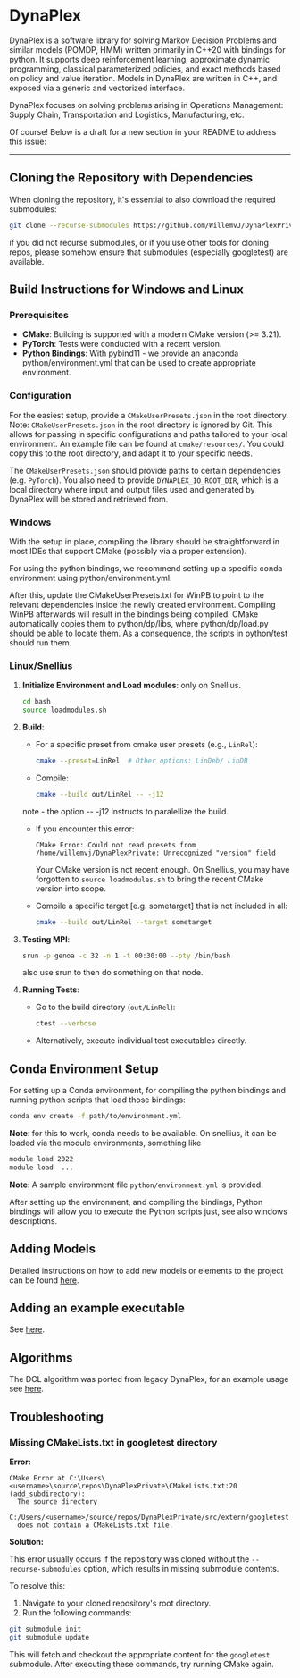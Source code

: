 # DynaPlex

DynaPlex is a software library for solving Markov Decision Problems and similar models (POMDP, HMM) written primarily in C++20 with bindings for python. It supports 
deep reinforcement learning, approximate dynamic programming, classical parameterized policies, and exact methods based on policy and value iteration. Models in DynaPlex are written in C++, and exposed via a generic and vectorized interface. 

DynaPlex focuses on solving problems arising in Operations Management: Supply Chain, Transportation and Logistics, Manufacturing, etc. 

Of course! Below is a draft for a new section in your README to address this issue:

---

## Cloning the Repository with Dependencies

When cloning the repository, it's essential to also download the required submodules:

```bash
git clone --recurse-submodules https://github.com/WillemvJ/DynaPlexPrivate.git
```

if you did not recurse submodules, or if you use other tools for cloning repos, please somehow ensure that submodules (especially googletest) are available. 

## Build Instructions for Windows and Linux

### Prerequisites

- **CMake**: Building is supported with a modern CMake version (>= 3.21).
- **PyTorch**: Tests were conducted with a recent version. 
- **Python Bindings**: With pybind11 - we provide an anaconda python/environment.yml that can be used to create appropriate environment. 

### Configuration

For the easiest setup, provide a `CMakeUserPresets.json` in the root directory. Note: `CMakeUserPresets.json` in the root directory is ignored by Git. This allows for passing in specific configurations and paths tailored to your local environment. An example file can be found at `cmake/resources/`. You could copy this to the root directory, and adapt it to your specific needs.

The `CMakeUserPresets.json` should provide paths to certain dependencies (e.g. `PyTorch`). You also need to provide `DYNAPLEX_IO_ROOT_DIR`, which is a local directory where input and output files used and generated by DynaPlex will be stored and retrieved from. 

### Windows

With the setup in place, compiling the library should be straightforward in most IDEs that support CMake (possibly via a proper extension). 

For using the python bindings, we recommend setting up a specific conda environment using python/environment.yml. 

After this, update the CMakeUserPresets.txt for WinPB to point to the relevant dependencies inside the newly created environment. Compiling WinPB afterwards will result in the bindings being compiled. CMake automatically copies them to python/dp/libs, where python/dp/load.py should be able to locate them. As a consequence, the scripts in python/test should run them. 

### Linux/Snellius

1. **Initialize Environment and Load modules**: only on Snellius. 
    ```bash
    cd bash
    source loadmodules.sh
    ```

2. **Build**:
    - For a specific preset from cmake user presets (e.g., `LinRel`):
        ```bash
        cmake --preset=LinRel  # Other options: LinDeb/ LinDB
        ```
    - Compile:
        ```bash
        cmake --build out/LinRel -- -j12
        ```
    note - the option -- -j12 instructs to paralellize the build. 
    - If you encounter this error:
        ```
        CMake Error: Could not read presets from /home/willemvj/DynaPlexPrivate: Unrecognized "version" field
        ```
      Your CMake version is not recent enough. On Snellius, you may have forgotten to `source loadmodules.sh` to bring the recent CMake version into scope.

    - Compile a specific target [e.g. sometarget] that is not included in all:
        ```bash
        cmake --build out/LinRel --target sometarget
        ```

3. **Testing MPI**:
    ```bash
    srun -p genoa -c 32 -n 1 -t 00:30:00 --pty /bin/bash
    ```
    also use srun to then do something on that node. 

4. **Running Tests**:
    - Go to the build directory (`out/LinRel`):
        ```bash
        ctest --verbose
        ```
    - Alternatively, execute individual test executables directly.

## Conda Environment Setup

For setting up a Conda environment, for compiling the python bindings and running python scripts that load those bindings:

```bash
conda env create -f path/to/environment.yml
```
**Note**: for this to work, conda needs to be available. On snellius, it can be loaded via the module environments,
something like
```bash
module load 2022
module load  ... 
```

**Note**: A sample environment file `python/environment.yml` is provided.

After setting up the environment, and compiling the bindings, Python bindings will allow you to execute the Python scripts just, see also windows descriptions.

## Adding Models

Detailed instructions on how to add new models or elements to the project can be found [here](docs/adding_models.md).

## Adding an example executable

See [here](docs/add_executable.md). 

## Algorithms

The DCL algorithm was ported from legacy DynaPlex, for an example usage see [here](src/examples/dcl_example/dcl_example.cpp). 





## Troubleshooting

### Missing CMakeLists.txt in googletest directory

**Error:**

```
CMake Error at C:\Users\<username>\source\repos\DynaPlexPrivate\CMakeLists.txt:20 (add_subdirectory):
  The source directory
    C:/Users/<username>/source/repos/DynaPlexPrivate/src/extern/googletest
  does not contain a CMakeLists.txt file.
```

**Solution:**

This error usually occurs if the repository was cloned without the `--recurse-submodules` option, which results in missing submodule contents.

To resolve this:

1. Navigate to your cloned repository's root directory.
2. Run the following commands:

```bash
git submodule init
git submodule update
```

This will fetch and checkout the appropriate content for the `googletest` submodule. After executing these commands, try running CMake again. 
